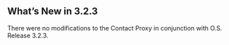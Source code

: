 ## What’s New in 3.2.3

There were no modifications to the Contact Proxy in conjunction with O.S. Release 3.2.3.